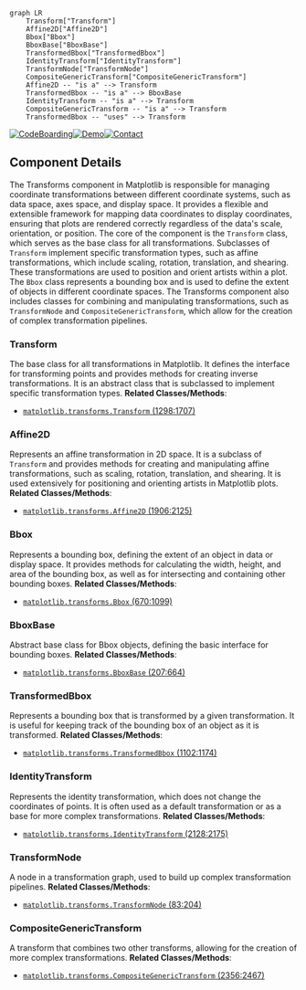 ```mermaid
graph LR
    Transform["Transform"]
    Affine2D["Affine2D"]
    Bbox["Bbox"]
    BboxBase["BboxBase"]
    TransformedBbox["TransformedBbox"]
    IdentityTransform["IdentityTransform"]
    TransformNode["TransformNode"]
    CompositeGenericTransform["CompositeGenericTransform"]
    Affine2D -- "is a" --> Transform
    TransformedBbox -- "is a" --> BboxBase
    IdentityTransform -- "is a" --> Transform
    CompositeGenericTransform -- "is a" --> Transform
    TransformedBbox -- "uses" --> Transform
```
[![CodeBoarding](https://img.shields.io/badge/Generated%20by-CodeBoarding-9cf?style=flat-square)](https://github.com/CodeBoarding/GeneratedOnBoardings)[![Demo](https://img.shields.io/badge/Try%20our-Demo-blue?style=flat-square)](https://www.codeboarding.org/demo)[![Contact](https://img.shields.io/badge/Contact%20us%20-%20codeboarding@gmail.com-lightgrey?style=flat-square)](mailto:codeboarding@gmail.com)

## Component Details

The Transforms component in Matplotlib is responsible for managing coordinate transformations between different coordinate systems, such as data space, axes space, and display space. It provides a flexible and extensible framework for mapping data coordinates to display coordinates, ensuring that plots are rendered correctly regardless of the data's scale, orientation, or position. The core of the component is the `Transform` class, which serves as the base class for all transformations. Subclasses of `Transform` implement specific transformation types, such as affine transformations, which include scaling, rotation, translation, and shearing. These transformations are used to position and orient artists within a plot. The `Bbox` class represents a bounding box and is used to define the extent of objects in different coordinate spaces. The Transforms component also includes classes for combining and manipulating transformations, such as `TransformNode` and `CompositeGenericTransform`, which allow for the creation of complex transformation pipelines.

### Transform
The base class for all transformations in Matplotlib. It defines the interface for transforming points and provides methods for creating inverse transformations. It is an abstract class that is subclassed to implement specific transformation types.
**Related Classes/Methods**:

- <a href="https://github.com/matplotlib/matplotlib/blob/master/lib/matplotlib/transforms.py#L1298-L1707" target="_blank" rel="noopener noreferrer">`matplotlib.transforms.Transform` (1298:1707)</a>


### Affine2D
Represents an affine transformation in 2D space. It is a subclass of `Transform` and provides methods for creating and manipulating affine transformations, such as scaling, rotation, translation, and shearing. It is used extensively for positioning and orienting artists in Matplotlib plots.
**Related Classes/Methods**:

- <a href="https://github.com/matplotlib/matplotlib/blob/master/lib/matplotlib/transforms.py#L1906-L2125" target="_blank" rel="noopener noreferrer">`matplotlib.transforms.Affine2D` (1906:2125)</a>


### Bbox
Represents a bounding box, defining the extent of an object in data or display space. It provides methods for calculating the width, height, and area of the bounding box, as well as for intersecting and containing other bounding boxes.
**Related Classes/Methods**:

- <a href="https://github.com/matplotlib/matplotlib/blob/master/lib/matplotlib/transforms.py#L670-L1099" target="_blank" rel="noopener noreferrer">`matplotlib.transforms.Bbox` (670:1099)</a>


### BboxBase
Abstract base class for Bbox objects, defining the basic interface for bounding boxes.
**Related Classes/Methods**:

- <a href="https://github.com/matplotlib/matplotlib/blob/master/lib/matplotlib/transforms.py#L207-L664" target="_blank" rel="noopener noreferrer">`matplotlib.transforms.BboxBase` (207:664)</a>


### TransformedBbox
Represents a bounding box that is transformed by a given transformation. It is useful for keeping track of the bounding box of an object as it is transformed.
**Related Classes/Methods**:

- <a href="https://github.com/matplotlib/matplotlib/blob/master/lib/matplotlib/transforms.py#L1102-L1174" target="_blank" rel="noopener noreferrer">`matplotlib.transforms.TransformedBbox` (1102:1174)</a>


### IdentityTransform
Represents the identity transformation, which does not change the coordinates of points. It is often used as a default transformation or as a base for more complex transformations.
**Related Classes/Methods**:

- <a href="https://github.com/matplotlib/matplotlib/blob/master/lib/matplotlib/transforms.py#L2128-L2175" target="_blank" rel="noopener noreferrer">`matplotlib.transforms.IdentityTransform` (2128:2175)</a>


### TransformNode
A node in a transformation graph, used to build up complex transformation pipelines.
**Related Classes/Methods**:

- <a href="https://github.com/matplotlib/matplotlib/blob/master/lib/matplotlib/transforms.py#L83-L204" target="_blank" rel="noopener noreferrer">`matplotlib.transforms.TransformNode` (83:204)</a>


### CompositeGenericTransform
A transform that combines two other transforms, allowing for the creation of more complex transformations.
**Related Classes/Methods**:

- <a href="https://github.com/matplotlib/matplotlib/blob/master/lib/matplotlib/transforms.py#L2356-L2467" target="_blank" rel="noopener noreferrer">`matplotlib.transforms.CompositeGenericTransform` (2356:2467)</a>